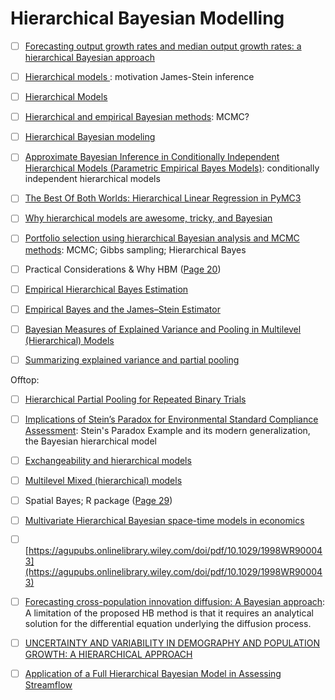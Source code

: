 # Hierarchical Bayesian Modelling

- [ ] [Forecasting output growth rates and median output growth rates: a hierarchical Bayesian approach](https://onlinelibrary.wiley.com/doi/pdf/10.1002/for.800)

- [ ] [Hierarchical models ](https://www.ics.uci.edu/~sternh/courses/225/slides2new.pdf): motivation
James-Stein inference 


- [ ] [Hierarchical Models](https://www.cs.princeton.edu/courses/archive/fall11/cos597C/lectures/hierarchical-models.pdf)


- [ ] [Hierarchical and empirical Bayesian methods](http://www.stats.ox.ac.uk/~reinert/stattheory/chapter1107.pdf): MCMC?


- [ ] [Hierarchical Bayesian modeling](https://www.stat.tamu.edu/~jlong/astrostat/ASTRO-WG4-HBMIntro.pdf)



- [ ] [Approximate Bayesian Inference in Conditionally Independent Hierarchical Models (Parametric Empirical Bayes Models)](https://people.eecs.berkeley.edu/~jordan/courses/260-spring10/readings/kass-steffey.pdf): conditionally independent hierarchical models

- [ ] [The Best Of Both Worlds: Hierarchical Linear Regression in PyMC3](https://twiecki.github.io/blog/2014/03/17/bayesian-glms-3/)


- [ ] [Why hierarchical models are awesome, tricky, and Bayesian](https://twiecki.github.io/blog/2017/02/08/bayesian-hierchical-non-centered/)







- [ ] [Portfolio selection using hierarchical Bayesian analysis and MCMC methods](https://www.sciencedirect.com/science/article/pii/S0378426605000889?via%3Dihub): MCMC; Gibbs sampling; Hierarchical Bayes


- [ ] Practical Considerations & Why HBM ([Page 20](http://astrostatistics.psu.edu/RLectures/hierarchical.pdf))




- [ ] [Empirical Hierarchical Bayes Estimation](https://link.springer.com/chapter/10.1007/978-1-4612-2944-5_8)

- [ ] [Empirical Bayes and the
James–Stein Estimator](http://statweb.stanford.edu/~ckirby/brad/LSI/chapter1.pdf)

- [ ] [Bayesian Measures of Explained Variance and
Pooling in Multilevel (Hierarchical) Models](http://www.stat.columbia.edu/~gelman/research/published/rsquared.pdf)

- [ ] [Summarizing explained variance and partial pooling](https://web.as.uky.edu/statistics/users/pbreheny/701/S13/notes/4-18.pdf)

Offtop:


- [ ] [Hierarchical Partial Pooling for Repeated Binary Trials](https://cran.r-project.org/web/packages/rstanarm/vignettes/pooling.html)


- [ ] [Implications of Stein’s Paradox for Environmental Standard Compliance Assessment](https://pubs.acs.org/doi/pdf/10.1021/acs.est.5b00656): Stein's Paradox Example and its modern generalization, the Bayesian hierarchical model


- [ ] [Exchangeability and hierarchical models](http://halweb.uc3m.es/esp/Personal/personas/causin/eng/2011-2012/Bayes/ch10.pdf)


- [ ] [Multilevel Mixed (hierarchical) models](http://fmwww.bc.edu/EC-C/S2013/823/EC823.S2013.nn07.slides.pdf)

- [ ] Spatial Bayes; R package ([Page 29](http://web2.uconn.edu/cyberinfra/module3/Downloads/Day%206%20-%20Hierarchical%20Bayes.pdf))


- [ ] [Multivariate Hierarchical Bayesian space-time models in economics](https://pdfs.semanticscholar.org/6b32/a25f92d88656803be25202c673cfc27347ce.pdf)



- [ ] [https://agupubs.onlinelibrary.wiley.com/doi/pdf/10.1029/1998WR900043](https://agupubs.onlinelibrary.wiley.com/doi/pdf/10.1029/1998WR900043)



- [ ] [Forecasting cross-population innovation diffusion: A Bayesian approach](https://www.sciencedirect.com/science/article/abs/pii/S0167811605000315):
A limitation of the proposed HB method is that it requires an analytical solution 
for the differential equation underlying the diffusion process. 


- [ ] [UNCERTAINTY AND VARIABILITY IN DEMOGRAPHY AND POPULATION GROWTH: A HIERARCHICAL APPROACH](https://esajournals.onlinelibrary.wiley.com/doi/abs/10.1890/0012-9658(2003)084%5B1370:UAVIDA%5D2.0.CO%3B2)

- [ ] [Application of a Full Hierarchical Bayesian Model in Assessing Streamflow](http://coweeta.uga.edu/publications/10656.pdf) 
